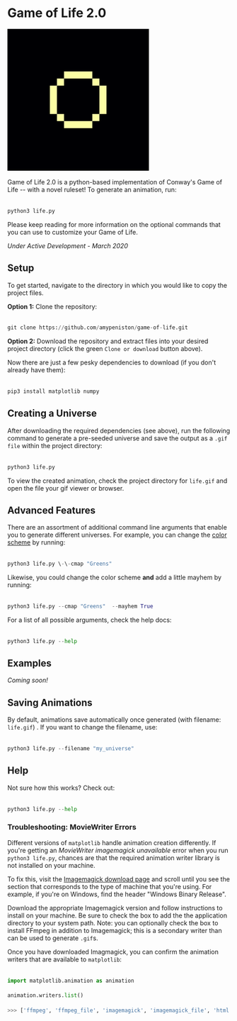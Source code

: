 # Game of Life 2.0

![Game of Life 2.0 Icon](https://raw.githubusercontent.com/amypeniston/game-of-life/master/assets/icon.gif)

Game of Life 2.0 is a python-based implementation of Conway's Game of Life -- with a novel ruleset! To generate an animation, run:


```python

python3 life.py

```

Please keep reading for more information on the optional commands that you can use to customize your Game of Life.


*Under Active Development - March 2020*
  

## Setup
  

To get started, navigate to the directory in which you would like to copy the project files.

  
**Option 1:** Clone the repository:

```python

git clone https://github.com/amypeniston/game-of-life.git

```

**Option 2:** Download the repository and extract files into your desired project directory (click the green `Clone or download` button above).


Now there are just a few pesky dependencies to download (if you don't already have them):


```python

pip3 install matplotlib numpy

```

  
## Creating a Universe


After downloading the required dependencies (see above), run the following command to generate a pre-seeded universe and save the output as a `.gif file` within the project directory:


```python

python3 life.py

```


To view the created animation, check the project directory for `life.gif` and open the file your gif viewer or browser.


## Advanced Features


There are an assortment of additional command line arguments that enable you to generate different universes. For example, you can change the [color scheme](https://matplotlib.org/3.1.0/gallery/color/colormap_reference.html?highlight=colormap) by running:

  
```python

python3 life.py \-\-cmap "Greens"

```


Likewise, you could change the color scheme **and** add a little mayhem by running:


```python

python3 life.py --cmap "Greens"  --mayhem True

```


For a list of all possible arguments, check the help docs:


```python

python3 life.py --help

```

## Examples

*Coming soon!*
  

## Saving Animations


By default, animations save automatically once generated (with filename: `life.gif`) . If you want to change the filename, use:


```python

python3 life.py --filename "my_universe"

```

## Help

Not sure how this works? Check out:

```python

python3 life.py --help

```

### Troubleshooting: MovieWriter Errors


Different versions of `matplotlib` handle animation creation differently. If you're getting an *MovieWriter imagemagick unavailable* error when you run `python3 life.py`, chances are that the required animation writer library is not installed on your machine.


To fix this, visit the [Imagemagick download page](https://imagemagick.org/script/download.php) and scroll until you see the section that corresponds to the type of machine that you're using. For example, if you're on Windows, find the header "Windows Binary Release".


Download the appropriate Imagemagick version and follow instructions to install on your machine. Be sure to check the box to add the the application directory to your system path. Note: you can optionally check the box to install FFmpeg in addition to Imagemagick; this is a secondary writer than can be used to generate `.gif`s.


Once you have downloaded Imagmagick, you can confirm the animation writers that are available to `matplotlib`:


```python

import matplotlib.animation as animation

animation.writers.list()

>>> ['ffmpeg', 'ffmpeg_file', 'imagemagick', 'imagemagick_file', 'html'] # For example

```
